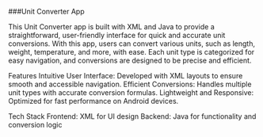 ###Unit Converter App

This Unit Converter app is built with XML and Java to provide a straightforward, user-friendly interface for quick and accurate unit conversions. With this app, users can convert various units, such as length, weight, temperature, and more, with ease. Each unit type is categorized for easy navigation, and conversions are designed to be precise and efficient.

Features
Intuitive User Interface: Developed with XML layouts to ensure smooth and accessible navigation.
Efficient Conversions: Handles multiple unit types with accurate conversion formulas.
Lightweight and Responsive: Optimized for fast performance on Android devices.

Tech Stack
Frontend: XML for UI design
Backend: Java for functionality and conversion logic
